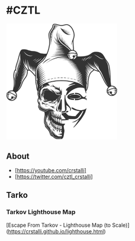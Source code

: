 # #CZTL 

<img src="cztl.png?raw=true" alt="logo" width="300"> 

## About
- [https://youtube.com/crstalli] 
- [https://twitter.com/cztl_crstalli]


## Tarko

### Tarkov Lighthouse Map
[Escape From Tarkov - Lighthouse Map (to Scale)] (https://crstalli.github.io/lighthouse.html)
